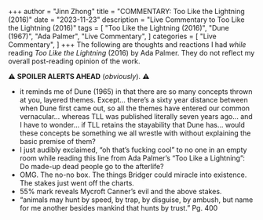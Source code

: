 +++
author = "Jinn Zhong"
title = "COMMENTARY: Too Like the Lightning (2016)"
date = "2023-11-23"
description = "Live Commentary to Too Like the Lightning (2016)"
tags = [
    "Too Like the Lightning (2016)",
    "Dune (1967)",
    "Ada Palmer",
    "Live Commentary",
]
categories = [
    "Live Commentary",
]
+++
The following are thoughts and reactions I had _while_ reading _Too Like the Lightning_ (2016) by Ada Palmer. They do not reflect my overall post-reading opinion of the work. 

:warning: **SPOILER ALERTS AHEAD** (_obviously_). :warning:

* it reminds me of Dune (1965) in that there are so many concepts thrown at you, layered themes. Except… there’s a sixty year distance between when Dune first came out, so all the themes have entered our common vernacular… whereas TLL was published literally seven years ago… and I have to wonder… if TLL retains the stayability that Dune has… would these concepts be something we all wrestle with without explaining the basic premise of them?
* I just audibly exclaimed, “oh that’s fucking cool” to no one in an empty room while reading this line from Ada Palmer’s “Too Like a Lightning”: Do made-up dead people go to the afterlife?
* OMG. The no-no box. The things Bridger could miracle into existence. The stakes just went off the charts.
* 55% mark reveals Mycroft Canner’s evil and the above stakes.
* “animals may hunt by speed, by trap, by disguise, by ambush, but name for me another besides mankind that hunts by trust.” Pg. 400

